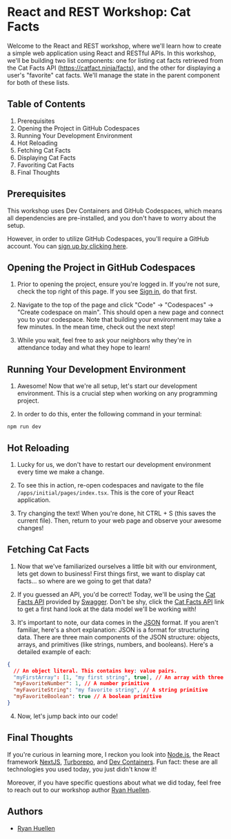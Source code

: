 # React and REST Workshop: Cat Facts

Welcome to the React and REST workshop, where we'll learn how to create a simple web application using React and RESTful APIs. In this workshop, we'll be building two list components: one for listing cat facts retrieved from the Cat Facts API (https://catfact.ninja/facts), and the other for displaying a user's "favorite" cat facts. We'll manage the state in the parent component for both of these lists.

## Table of Contents

1. Prerequisites
2. Opening the Project in GitHub Codespaces
3. Running Your Development Environment
4. Hot Reloading
5. Fetching Cat Facts
6. Displaying Cat Facts
7. Favoriting Cat Facts
8. Final Thoughts

## Prerequisites

This workshop uses Dev Containers and GitHub Codespaces, which means all dependencies are pre-installed, and you don't have to worry about the setup.

However, in order to utilize GitHub Codespaces, you'll require a GitHub account. You can [sign up by clicking here](https://github.com/signup).

## Opening the Project in GitHub Codespaces

1. Prior to opening the project, ensure you're logged in. If you're not sure, check the top right of this page. If you see [Sign in](https://github.com/login?return_to=https%3A%2F%2Fgithub.com%2FISU-WebDevClub%2Frest-react-workshop), do that first.

2. Navigate to the top of the page and click "Code" -> "Codespaces" -> "Create codespace on main". This should open a new page and connect you to your codespace. Note that building your environment may take a few minutes. In the mean time, check out the next step!

3. While you wait, feel free to ask your neighbors why they're in attendance today and what they hope to learn!

## Running Your Development Environment

1. Awesome! Now that we're all setup, let's start our development environment. This is a crucial step when working on any programming project.

2. In order to do this, enter the following command in your terminal:

```shell
npm run dev
```

## Hot Reloading

1. Lucky for us, we don't have to restart our development environment every time we make a change.

2. To see this in action, re-open codespaces and navigate to the file `/apps/initial/pages/index.tsx`. This is the core of your React application.

3. Try changing the text! When you're done, hit CTRL + S (this saves the current file). Then, return to your web page and observe your awesome changes!

## Fetching Cat Facts

1. Now that we've familiarized ourselves a little bit with our environment, lets get down to business! First things first, we want to display cat facts... so where are we going to get that data?

2. If you guessed an API, you'd be correct! Today, we'll be using the [Cat Facts API](https://catfact.ninja/facts) provided by [Swagger](https://swagger.io/). Don't be shy, click the [Cat Facts API](https://catfact.ninja/facts) link to get a first hand look at the data model we'll be working with!

3. It's important to note, our data comes in the [JSON](https://developer.mozilla.org/en-US/docs/Learn/JavaScript/Objects/JSON) format. If you aren't familiar, here's a short explanation: JSON is a format for structuring data. There are three main components of the JSON structure: objects, arrays, and primitives (like strings, numbers, and booleans). Here's a detailed example of each:

```json
{
  // An object literal. This contains key: value pairs.
  "myFirstArray": [1, "my first string", true], // An array with three primitive types
  "myFavoriteNumber": 1, // A number primitive
  "myFavoriteString": "my favorite string", // A string primitive
  "myFavoriteBoolean": true // A boolean primitive
}
```

4. Now, let's jump back into our code!

## Final Thoughts

If you're curious in learning more, I reckon you look into [Node.js](https://nodejs.org/en/about), the React framework [NextJS](https://nextjs.org/), [Turborepo](https://turbo.build/repo), and [Dev Containers](https://containers.dev/). Fun fact: these are all technologies you used today, you just didn't know it!

Moreover, if you have specific questions about what we did today, feel free to reach out to our workshop author [Ryan Huellen](mailto:rhuellen@iastate.edu).

## Authors

- [Ryan Huellen](https://www.github.com/ryanhaticus)
